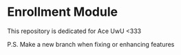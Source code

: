 # Enrollment Module

This repository is dedicated for Ace UwU <333

P.S. Make a new branch when fixing or enhancing features

